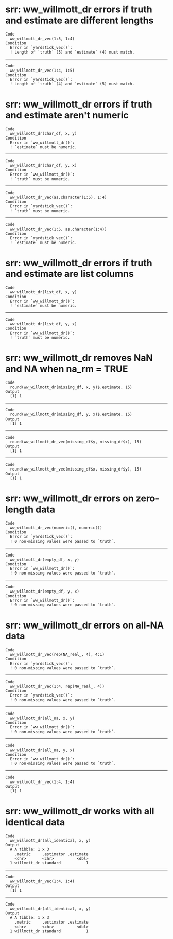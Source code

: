 # srr: ww_willmott_dr errors if truth and estimate are different lengths

    Code
      ww_willmott_dr_vec(1:5, 1:4)
    Condition
      Error in `yardstick_vec()`:
      ! Length of `truth` (5) and `estimate` (4) must match.

---

    Code
      ww_willmott_dr_vec(1:4, 1:5)
    Condition
      Error in `yardstick_vec()`:
      ! Length of `truth` (4) and `estimate` (5) must match.

# srr: ww_willmott_dr errors if truth and estimate aren't numeric

    Code
      ww_willmott_dr(char_df, x, y)
    Condition
      Error in `ww_willmott_dr()`:
      ! `estimate` must be numeric.

---

    Code
      ww_willmott_dr(char_df, y, x)
    Condition
      Error in `ww_willmott_dr()`:
      ! `truth` must be numeric.

---

    Code
      ww_willmott_dr_vec(as.character(1:5), 1:4)
    Condition
      Error in `yardstick_vec()`:
      ! `truth` must be numeric.

---

    Code
      ww_willmott_dr_vec(1:5, as.character(1:4))
    Condition
      Error in `yardstick_vec()`:
      ! `estimate` must be numeric.

# srr: ww_willmott_dr errors if truth and estimate are list columns

    Code
      ww_willmott_dr(list_df, x, y)
    Condition
      Error in `ww_willmott_dr()`:
      ! `estimate` must be numeric.

---

    Code
      ww_willmott_dr(list_df, y, x)
    Condition
      Error in `ww_willmott_dr()`:
      ! `truth` must be numeric.

# srr: ww_willmott_dr removes NaN and NA when na_rm = TRUE

    Code
      round(ww_willmott_dr(missing_df, x, y)$.estimate, 15)
    Output
      [1] 1

---

    Code
      round(ww_willmott_dr(missing_df, y, x)$.estimate, 15)
    Output
      [1] 1

---

    Code
      round(ww_willmott_dr_vec(missing_df$y, missing_df$x), 15)
    Output
      [1] 1

---

    Code
      round(ww_willmott_dr_vec(missing_df$x, missing_df$y), 15)
    Output
      [1] 1

# srr: ww_willmott_dr errors on zero-length data

    Code
      ww_willmott_dr_vec(numeric(), numeric())
    Condition
      Error in `yardstick_vec()`:
      ! 0 non-missing values were passed to `truth`.

---

    Code
      ww_willmott_dr(empty_df, x, y)
    Condition
      Error in `ww_willmott_dr()`:
      ! 0 non-missing values were passed to `truth`.

---

    Code
      ww_willmott_dr(empty_df, y, x)
    Condition
      Error in `ww_willmott_dr()`:
      ! 0 non-missing values were passed to `truth`.

# srr: ww_willmott_dr errors on all-NA data

    Code
      ww_willmott_dr_vec(rep(NA_real_, 4), 4:1)
    Condition
      Error in `yardstick_vec()`:
      ! 0 non-missing values were passed to `truth`.

---

    Code
      ww_willmott_dr_vec(1:4, rep(NA_real_, 4))
    Condition
      Error in `yardstick_vec()`:
      ! 0 non-missing values were passed to `truth`.

---

    Code
      ww_willmott_dr(all_na, x, y)
    Condition
      Error in `ww_willmott_dr()`:
      ! 0 non-missing values were passed to `truth`.

---

    Code
      ww_willmott_dr(all_na, y, x)
    Condition
      Error in `ww_willmott_dr()`:
      ! 0 non-missing values were passed to `truth`.

---

    Code
      ww_willmott_dr_vec(1:4, 1:4)
    Output
      [1] 1

# srr: ww_willmott_dr works with all identical data

    Code
      ww_willmott_dr(all_identical, x, y)
    Output
      # A tibble: 1 x 3
        .metric     .estimator .estimate
        <chr>       <chr>          <dbl>
      1 willmott_dr standard           1

---

    Code
      ww_willmott_dr_vec(1:4, 1:4)
    Output
      [1] 1

---

    Code
      ww_willmott_dr(all_identical, x, y)
    Output
      # A tibble: 1 x 3
        .metric     .estimator .estimate
        <chr>       <chr>          <dbl>
      1 willmott_dr standard           1

